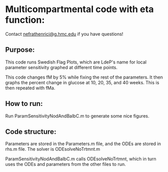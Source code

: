 # Multicompartmental code with eta function:
Contact nefrathenrici@g.hmc.edu if you have questions!

## Purpose:
This code runs Swedish Flag Plots, which are LdeP's name for local parameter sensitivity graphed at different time points. 

This code changes fM by 5% while fixing the rest of the parameters. It then graphs the percent change in glucose at 10, 20, 35, and 40 weeks. This is then repeated with fMa.

## How to run:
Run ParamSensitivityNodAndBalbC.m to generate some nice figures. 

## Code structure:
Parameters are stored in the Parameters.m file, and the ODEs are stored in rhs.m file. The solver is ODEsolveNoTrtmnt.m

ParamSensitivityNodAndBalbC.m calls ODEsolveNoTrtmnt, which in turn uses the ODEs and parameters from the other files to run.
